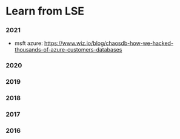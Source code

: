 
# Learn from LSE

### 2021
* msft azure: https://www.wiz.io/blog/chaosdb-how-we-hacked-thousands-of-azure-customers-databases

### 2020

### 2019

### 2018

### 2017

### 2016
